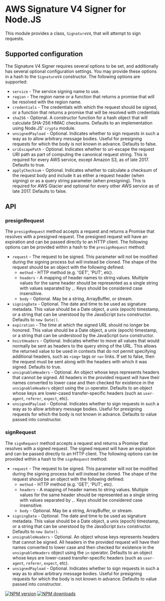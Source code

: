 # AWS Signature V4 Signer for Node.JS

This module provides a class, `SignatureV4`, that will attempt to sign requests.

## Supported configuration

The Signature V4 Signer requires several options to be set, and additionally has several optional configuration settings.
You may provide these options in a hash to the `SignatureV4` constructor.
The following options are supported:

- `service` - The service signing name to use.
- `region` - The region name or a function that returns a promise
  that will be resolved with the region name.
- `credentials` - The credentials with which the request should be
  signed, or a function that returns a promise that will be resolved
  with credentials
- `sha256` - Optional. A constructor function for a hash object that
  will calculate SHA-256 HMAC checksums.
  Defaults to an implementation using Node.JS' `crypto` module.
- `unsignedPayload` - Optional. Indicates whether to sign requests
  in such a way as to allow arbitrary message bodies.
  Useful for presigning requests for which the body is not known in advance.
  Defaults to false.
- `uriEscapePath` - Optional. Indicates whether to uri-escape the
  request URI path as part of computing the canonical request string.
  This is required for every AWS service, except Amazon S3, as of
  late 2017.
  Defaults to true.
- `applyChecksum` - Optional. Indicates whether to calculate a
  checksum of the request body and include it as either a request
  header (when signing) or as a query string parameter (when presigning).
  This is required for AWS Glacier and optional for every other AWS
  service as of late 2017.
  Defaults to false.

## API

### presignRequest

The `presignRequest` method accepts a request and returns a Promise that
resolves with a presigned request. The presigned request will have an
expiration and can be passed directly to an HTTP client. The following options can be provided within a hash to the `presignRequest` method:

- `request` - The request to be signed. This parameter will not be
  modified during the signing process but will instead be cloned.
  The shape of the request should be an object with the following defined:
  - `method` - HTTP method (e.g. 'GET', 'PUT', etc).
  - `headers` - A mapping of header names to string values.
    Multiple values for the same header should be represented as a single
    string with values separated by `,`.
    Keys should be considered case insensitive.
  - `body` - Optional. May be a string, ArrayBuffer, or stream.
- `signingDate` - Optional. The date and time to be used as signature metadata.
  This value should be a Date object, a unix (epoch) timestamp, or
  a string that can be unerstood by the JavaScript `Date` constructor.
  Defaults to `new Date()`.
- `expiration` - The time at which the signed URL should no longer
  be honored.
  This value should be a Date object, a unix (epoch) timestamp, or a
  string that can be understood by the JavaScript `Date` constructor.
- `hoistHeaders` - Optional. Indicates whether to move all values that
  would normally be sent as headers to the query string of the URL.
  This allows the returned value to be used in contexts that do not
  permit specifying additional headers, such as `<img>` tags or `<a>` links.
  If set to false, then the request must be sent along with the headers
  with which it was signed.
  Defaults to true.
- `unsignableHeaders` - Optional. An object whose keys represents
  headers that cannot be signed. All headers in the provided request
  will have their names converted to lower case and then checked for
  existence in the `unsignableHeaders` object using the `in` operator.
  Defaults to an object whose keys are lower-cased transfer-specific
  headers (such as `user-agent`, `referer`, `expect`, etc).
- `unsignedPayload` - Optional. Indicates whether to sign requests
  in such a way as to allow arbitrary message bodies.
  Useful for presigning requests for which the body is not known in advance.
  Defaults to value passed into constructor.

### signRequest

The `signRequest` method accepts a request and returns a Promise that
resolves with a signed request. The signed request will have an
expiration and can be passed directly to an HTTP client. The following options can be provided within a hash to the `signRequest` method:

- `request` - The request to be signed. This parameter will not be
  modified during the signing process but will instead be cloned.
  The shape of the request should be an object with the following defined:
  - `method` - HTTP method (e.g. 'GET', 'PUT', etc).
  - `headers` - A mapping of header names to string values.
    Multiple values for the same header should be represented as a single
    string with values separated by `,`.
    Keys should be considered case insensitive.
  - `body` - Optional. May be a string, ArrayBuffer, or stream.
- `signingDate` - Optional. The date and time to be used as signature metadata.
  This value should be a Date object, a unix (epoch) timestamp, or
  a string that can be unerstood by the JavaScript `Date` constructor.
  Defaults to `new Date()`.
- `unsignableHeaders` - Optional. An object whose keys represents
  headers that cannot be signed. All headers in the provided request
  will have their names converted to lower case and then checked for
  existence in the `unsignableHeaders` object using the `in` operator.
  Defaults to an object whose keys are lower-cased transfer-specific
  headers (such as `user-agent`, `referer`, `expect`, etc).
- `unsignedPayload` - Optional. Indicates whether to sign requests
  in such a way as to allow arbitrary message bodies.
  Useful for presigning requests for which the body is not known in advance.
  Defaults to value passed into constructor.

[![NPM version](https://img.shields.io/npm/v/@aws-sdk/signature-v4-node.svg)](https://www.npmjs.com/package/@aws-sdk/signature-v4-node)
[![NPM downloads](https://img.shields.io/npm/dm/@aws-sdk/signature-v4-node.svg)](https://www.npmjs.com/package/@aws-sdk/signature-v4-node)
